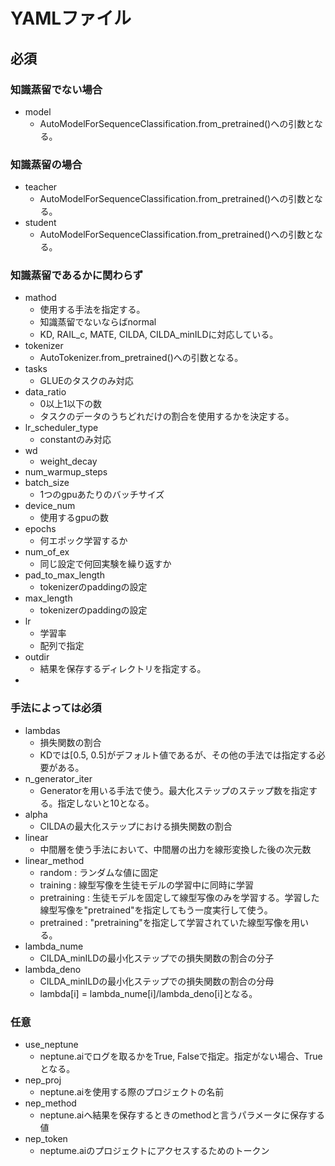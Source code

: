 # YAMLファイル
## 必須
### 知識蒸留でない場合
- model
    - AutoModelForSequenceClassification.from_pretrained()への引数となる。
### 知識蒸留の場合
- teacher
    - AutoModelForSequenceClassification.from_pretrained()への引数となる。
- student
    - AutoModelForSequenceClassification.from_pretrained()への引数となる。
### 知識蒸留であるかに関わらず
- mathod
    - 使用する手法を指定する。
    - 知識蒸留でないならばnormal
    - KD, RAIL_c, MATE, CILDA, CILDA_minILDに対応している。
- tokenizer
    - AutoTokenizer.from_pretrained()への引数となる。
- tasks
    - GLUEのタスクのみ対応
- data_ratio
    - 0以上1以下の数
    - タスクのデータのうちどれだけの割合を使用するかを決定する。
- lr_scheduler_type
    - constantのみ対応
- wd
    - weight_decay
- num_warmup_steps 
- batch_size
    - 1つのgpuあたりのバッチサイズ
- device_num
    - 使用するgpuの数
- epochs
    - 何エポック学習するか
- num_of_ex
    - 同じ設定で何回実験を繰り返すか
- pad_to_max_length
    - tokenizerのpaddingの設定
- max_length
    - tokenizerのpaddingの設定
- lr
    - 学習率
    - 配列で指定
- outdir
    - 結果を保存するディレクトリを指定する。
- 
### 手法によっては必須
- lambdas
    - 損失関数の割合
    - KDでは[0.5, 0.5]がデフォルト値であるが、その他の手法では指定する必要がある。
- n_generator_iter
    - Generatorを用いる手法で使う。最大化ステップのステップ数を指定する。指定しないと10となる。
- alpha
    - CILDAの最大化ステップにおける損失関数の割合
- linear
    - 中間層を使う手法において、中間層の出力を線形変換した後の次元数
- linear_method
    - random : ランダムな値に固定
    - training : 線型写像を生徒モデルの学習中に同時に学習
    - pretraining : 生徒モデルを固定して線型写像のみを学習する。学習した線型写像を"pretrained"を指定してもう一度実行して使う。
    - pretrained : "pretraining"を指定して学習されていた線型写像を用いる。
- lambda_nume
    - CILDA_minILDの最小化ステップでの損失関数の割合の分子
- lambda_deno
    - CILDA_minILDの最小化ステップでの損失関数の割合の分母
    - lambda[i] = lambda_nume[i]/lambda_deno[i]となる。


### 任意
- use_neptune
    - neptune.aiでログを取るかをTrue, Falseで指定。指定がない場合、Trueとなる。
- nep_proj
    - neptune.aiを使用する際のプロジェクトの名前
- nep_method
    - neptune.aiへ結果を保存するときのmethodと言うパラメータに保存する値
- nep_token
    - neptume.aiのプロジェクトにアクセスするためのトークン

